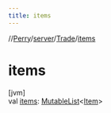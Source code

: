 ```yaml
---
title: items
---
```

//[Perry](../../../index.html)/[server](../index.html)/[Trade](index.html)/[items](items.html)



# items



[jvm]\
val [items](items.html): [MutableList](https://kotlinlang.org/api/latest/jvm/stdlib/kotlin.collections/-mutable-list/index.html)<[Item](../../client.inventory/-item/index.html)>




